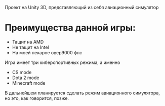 Проект на Unity 3D, представляющий из себя авиационный симулятор
# Преимущества данной игры:
- Тащит на AMD
- Не тащит на Intel
- На моей пекарне овер9000 фпс

Игра имеет три киберспортивных режима, а именно
- CS mode
- Dota 2 mode
- Minecraft mode

В дальнейшем планируется сделать режим авиационного симулятора, но это, как говорится, позже.
